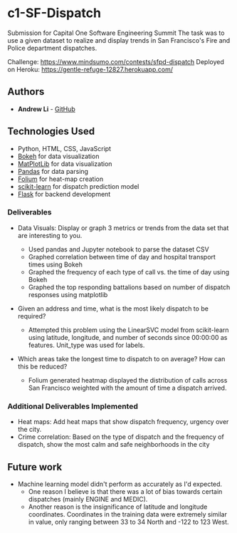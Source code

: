 # c1-SF-Dispatch
Submission for Capital One Software Engineering Summit
The task was to use a given dataset to realize and display trends in San Francisco's Fire and Police department dispatches.

Challenge: https://www.mindsumo.com/contests/sfpd-dispatch
Deployed on Heroku: https://gentle-refuge-12827.herokuapp.com/

## Authors
* **Andrew Li** - [GitHub](https://github.com/ubrandrew)

## Technologies Used
* Python, HTML, CSS, JavaScript
* [Bokeh](https://bokeh.pydata.org/en/latest/) for data visualization
* [MatPlotLib](https://matplotlib.org/) for data visualization
* [Pandas](https://pandas.pydata.org/) for data parsing
* [Folium](https://folium.readthedocs.io/) for heat-map creation
* [scikit-learn](http://scikit-learn.org/stable/) for dispatch prediction model
* [Flask](http://flask.pocoo.org/) for backend development

### Deliverables
- Data Visuals: Display or graph 3 metrics or trends from the data set that are interesting to you.
   * Used pandas and Jupyter notebook to parse the dataset CSV
   * Graphed correlation between time of day and hospital transport times using Bokeh
   * Graphed the frequency of each type of call vs. the time of day using Bokeh
   * Graphed the top responding battalions based on number of dispatch responses using matplotlib

- Given an address and time, what is the most likely dispatch to be required?
   * Attempted this problem using the LinearSVC model from scikit-learn using latitude, longitude, and number of seconds since 00:00:00 as features. Unit_type was used for labels.

- Which areas take the longest time to dispatch to on average? How can this be reduced?
   * Folium generated heatmap displayed the distribution of calls across San Francisco weighted with the amount of time a dispatch arrived.

### Additional Deliverables Implemented
- Heat maps: Add heat maps that show dispatch frequency, urgency over the city.
- Crime correlation: Based on the type of dispatch and the frequency of dispatch, show the most calm and safe neighborhoods in the city

## Future work
   * Machine learning model didn't perform as accurately as I'd expected.
      - One reason I believe is that there was a lot of bias towards certain dispatches (mainly ENGINE and MEDIC).
      - Another reason is the insignificance of latitude and longitude coordinates. Coordinates in the training data were extremely similar in value, only ranging between 33 to 34 North and -122 to 123 West.
